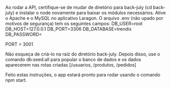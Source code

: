 Ao rodar a API, certifique-se de mudar de diretório para back-july (cd back-july) e instalar o node novamente
para baixar os módulos necessários.
Ative o Apache e o MySQL no aplicativo Laragon.
O arquivo .env (não upado por motivos de segurança) tem os seguintes campos:
DB_USER=root
DB_HOST=127.0.0.1
DB_PORT=3306
DB_DATABASE=trendix
DB_PASSWORD=

PORT = 3001

Não esqueça de criá-lo na raíz do diretório back-july.
Depois disso, use o comando db:seed:all para popular o banco de dados e os dados aparecerem nas rotas criadas
[/usuarios, /produtos, /pedidos]

Feito estas instruções, o app estará pronto para rodar usando o comando npm start.


